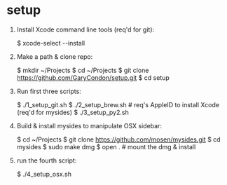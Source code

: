 # setup

1) Install Xcode command line tools (req'd for git):

    $ xcode-select --install

2) Make a path & clone repo:

    $ mkdir ~/Projects
    $ cd ~/Projects
    $ git clone https://github.com/GaryCondon/setup.git
    $ cd setup

3) Run first three scripts:

    $ ./1_setup_git.sh
    $ ./2_setup_brew.sh # req's AppleID to install Xcode (req'd for mysides)
    $ ./3_setup_py2.sh

4) Build & install mysides to manipulate OSX sidebar:

    $ cd ~/Projects
    $ git clone https://github.com/mosen/mysides.git
    $ cd mysides
    $ sudo make dmg
    $ open . # mount the dmg & install

5) run the fourth script:

    $ ./4_setup_osx.sh
